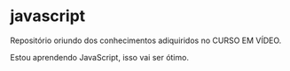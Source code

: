 # javascript
Repositório oriundo dos conhecimentos adiquiridos no CURSO EM VÍDEO.

Estou aprendendo JavaScript, isso vai ser ótimo.
